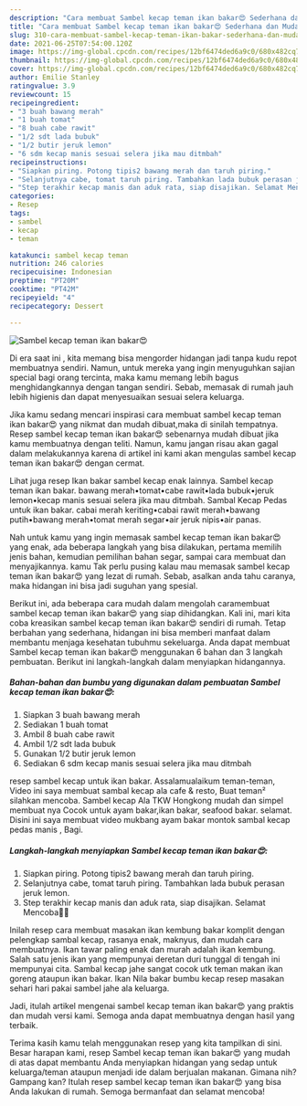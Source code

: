 ```yaml
---
description: "Cara membuat Sambel kecap teman ikan bakar😍 Sederhana dan Mudah Dibuat"
title: "Cara membuat Sambel kecap teman ikan bakar😍 Sederhana dan Mudah Dibuat"
slug: 310-cara-membuat-sambel-kecap-teman-ikan-bakar-sederhana-dan-mudah-dibuat
date: 2021-06-25T07:54:00.120Z
image: https://img-global.cpcdn.com/recipes/12bf6474ded6a9c0/680x482cq70/sambel-kecap-teman-ikan-bakar😍-foto-resep-utama.jpg
thumbnail: https://img-global.cpcdn.com/recipes/12bf6474ded6a9c0/680x482cq70/sambel-kecap-teman-ikan-bakar😍-foto-resep-utama.jpg
cover: https://img-global.cpcdn.com/recipes/12bf6474ded6a9c0/680x482cq70/sambel-kecap-teman-ikan-bakar😍-foto-resep-utama.jpg
author: Emilie Stanley
ratingvalue: 3.9
reviewcount: 15
recipeingredient:
- "3 buah bawang merah"
- "1 buah tomat"
- "8 buah cabe rawit"
- "1/2 sdt lada bubuk"
- "1/2 butir jeruk lemon"
- "6 sdm kecap manis sesuai selera jika mau ditmbah"
recipeinstructions:
- "Siapkan piring. Potong tipis2 bawang merah dan taruh piring."
- "Selanjutnya cabe, tomat taruh piring. Tambahkan lada bubuk perasan jeruk lemon."
- "Step terakhir kecap manis dan aduk rata, siap disajikan. Selamat Mencoba🙏🙏"
categories:
- Resep
tags:
- sambel
- kecap
- teman

katakunci: sambel kecap teman 
nutrition: 246 calories
recipecuisine: Indonesian
preptime: "PT20M"
cooktime: "PT42M"
recipeyield: "4"
recipecategory: Dessert

---
```



![Sambel kecap teman ikan bakar😍](https://img-global.cpcdn.com/recipes/12bf6474ded6a9c0/680x482cq70/sambel-kecap-teman-ikan-bakar😍-foto-resep-utama.jpg)

Di era  saat ini , kita memang bisa mengorder hidangan jadi tanpa kudu repot membuatnya sendiri. Namun, untuk mereka yang ingin menyuguhkan sajian special bagi orang tercinta, maka kamu memang lebih bagus menghidangkannya dengan tangan sendiri. Sebab, memasak di rumah jauh lebih higienis dan dapat menyesuaikan sesuai selera keluarga.

Jika kamu sedang mencari inspirasi cara membuat sambel kecap teman ikan bakar😍 yang nikmat dan mudah dibuat,maka di sinilah tempatnya. Resep sambel kecap teman ikan bakar😍  sebenarnya mudah dibuat jika kamu membuatnya dengan teliti. Namun, kamu jangan risau akan gagal dalam melakukannya 
karena di artikel ini kami akan mengulas sambel kecap teman ikan bakar😍 dengan cermat.  

Lihat juga resep Ikan bakar sambel kecap enak lainnya. Sambel kecap teman ikan bakar. bawang merah•tomat•cabe rawit•lada bubuk•jeruk lemon•kecap manis sesuai selera jika mau ditmbah. Sambal Kecap Pedas untuk ikan bakar. cabai merah keriting•cabai rawit merah•bawang putih•bawang merah•tomat merah segar•air jeruk nipis•air panas.

Nah untuk kamu yang ingin memasak sambel kecap teman ikan bakar😍 yang enak, ada beberapa langkah yang bisa dilakukan, pertama memilih jenis bahan, kemudian pemilihan bahan segar, sampai cara membuat dan menyajikannya. kamu Tak perlu pusing kalau mau memasak sambel kecap teman ikan bakar😍 yang lezat di rumah. Sebab, asalkan anda  tahu caranya, maka hidangan ini bisa jadi suguhan yang spesial.

Berikut ini, ada beberapa cara mudah dalam mengolah caramembuat sambel kecap teman ikan bakar😍 yang siap dihidangkan. Kali ini, mari kita coba kreasikan sambel kecap teman ikan bakar😍 sendiri di rumah. Tetap berbahan yang sederhana, hidangan ini bisa memberi manfaat dalam membantu menjaga kesehatan tubuhmu sekeluarga. Anda dapat membuat Sambel kecap teman ikan bakar😍 menggunakan 6 bahan dan 3 langkah pembuatan. Berikut ini langkah-langkah dalam menyiapkan hidangannya.

<!--inarticleads1-->

##### Bahan-bahan dan bumbu yang digunakan dalam pembuatan Sambel kecap teman ikan bakar😍:

1. Siapkan 3 buah bawang merah
1. Sediakan 1 buah tomat
1. Ambil 8 buah cabe rawit
1. Ambil 1/2 sdt lada bubuk
1. Gunakan 1/2 butir jeruk lemon
1. Sediakan 6 sdm kecap manis sesuai selera jika mau ditmbah


resep sambel kecap untuk ikan bakar. Assalamualaikum teman-teman, Video ini saya membuat sambal kecap ala cafe &amp; resto, Buat teman² silahkan mencoba. Sambel kecap Ala TKW Hongkong mudah dan simpel membuat nya Cocok untuk ayam bakar,ikan bakar, seafood bakar. selamat. Disini ini saya membuat video mukbang ayam bakar montok sambal kecap pedas manis , Bagi. 

<!--inarticleads2-->

##### Langkah-langkah menyiapkan Sambel kecap teman ikan bakar😍:

1. Siapkan piring. Potong tipis2 bawang merah dan taruh piring.
1. Selanjutnya cabe, tomat taruh piring. Tambahkan lada bubuk perasan jeruk lemon.
1. Step terakhir kecap manis dan aduk rata, siap disajikan. Selamat Mencoba🙏🙏


Inilah resep cara membuat masakan ikan kembung bakar komplit dengan pelengkap sambal kecap, rasanya enak, maknyus, dan mudah cara membuatnya. Ikan tawar paling enak dan murah adalah ikan kembung. Salah satu jenis ikan yang mempunyai deretan duri tunggal di tengah ini mempunyai cita. Sambal kecap jahe sangat cocok utk teman makan ikan goreng ataupun ikan bakar. Ikan Nila bakar bumbu kecap resep masakan sehari hari pakai sambel jahe ala keluarga. 

Jadi, itulah artikel mengenai  sambel kecap teman ikan bakar😍  yang praktis dan mudah versi kami. Semoga anda dapat membuatnya dengan hasil yang terbaik. 

Terima kasih kamu telah menggunakan resep yang kita tampilkan di sini. Besar harapan kami, resep  Sambel kecap teman ikan bakar😍 yang mudah di atas dapat membantu Anda menyiapkan hidangan yang sedap untuk keluarga/teman ataupun menjadi ide dalam berjualan makanan. Gimana nih? Gampang kan? Itulah resep sambel kecap teman ikan bakar😍 yang bisa Anda lakukan di rumah. Semoga bermanfaat dan selamat mencoba!

